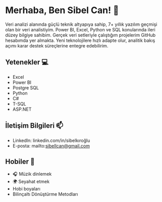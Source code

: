 # Merhaba, Ben Sibel Can! 👋

Veri analizi alanında güçlü teknik altyapıya sahip, 7+ yıllık yazılım geçmişi olan bir veri analistiyim. Power BI, Excel, Python ve SQL konularında ileri düzey bilgiye sahibim. Gerçek veri setleriyle çalıştığım projelerim GitHub hesabımda yer almakta. Yeni teknolojilere hızlı adapte olur, analitik bakış açımı karar destek süreçlerine entegre edebilirim.

## Yetenekler 💻
- Excel
- Power BI
- Postgre SQL
- Python
- C#
- T-SQL
- ASP.NET

## İletişim Bilgileri 📫
- LinkedIn: linkedin.com/in/sibelkıroğlu
- E-posta: mailto:sibellcan@gmail.com

## Hobiler 🎨
- 🎧 Müzik dinlemek
- 🌍 Seyahat etmek
- Hobi boyaları
- Bilinçaltı Dönüştürme Metodları

